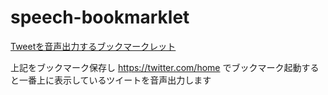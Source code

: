 # speech-bookmarklet

<a href='javascript:!function(e){var t={};function n(r){if(t[r])return t[r].exports;var o=t[r]={i:r,l:!1,exports:{}};return e[r].call(o.exports,o,o.exports,n),o.l=!0,o.exports}n.m=e,n.c=t,n.d=function(e,t,r){n.o(e,t)||Object.defineProperty(e,t,{enumerable:!0,get:r})},n.r=function(e){"undefined"!=typeof Symbol&&Symbol.toStringTag&&Object.defineProperty(e,Symbol.toStringTag,{value:"Module"}),Object.defineProperty(e,"__esModule",{value:!0})},n.t=function(e,t){if(1&t&&(e=n(e)),8&t)return e;if(4&t&&"object"==typeof e&&e&&e.__esModule)return e;var r=Object.create(null);if(n.r(r),Object.defineProperty(r,"default",{enumerable:!0,value:e}),2&t&&"string"!=typeof e)for(var o in e)n.d(r,o,function(t){return e[t]}.bind(null,o));return r},n.n=function(e){var t=e&&e.__esModule?function(){return e.default}:function(){return e};return n.d(t,"a",t),t},n.o=function(e,t){return Object.prototype.hasOwnProperty.call(e,t)},n.p="",n(n.s=0)}([function(e,t){var n=window.speechSynthesis.getVoices().find((function(e){return"Google　日本語"===e.name})),r=document.querySelector("section > div > div > div > div");if(r){var o=new SpeechSynthesisUtterance(r.textContent);o.voice=n||speechSynthesis.getVoices()[0],window.speechSynthesis.speak(o)}}]);'>Tweetを音声出力するブックマークレット</a>

上記をブックマーク保存し https://twitter.com/home でブックマーク起動すると一番上に表示しているツイートを音声出力します
